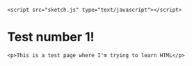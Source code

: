 <html>

<head>
    <meta charset="UTF-8">
    <title>Test numéro 2</title>

    <script src="sketch.js" type="text/javascript"></script>

</head>

<body>
    <h1>Test number 1!</h1>

    <p>This is a test page where I'm trying to learn HTML</p>


</body>
</html>
